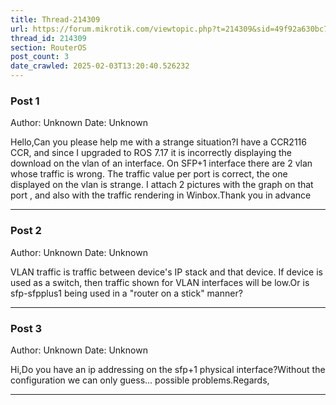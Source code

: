 ```yaml
---
title: Thread-214309
url: https://forum.mikrotik.com/viewtopic.php?t=214309&sid=49f92a630bc7970d8ca50523be880e8f
thread_id: 214309
section: RouterOS
post_count: 3
date_crawled: 2025-02-03T13:20:40.526232
---
```


### Post 1
Author: Unknown
Date: Unknown

Hello,Can you please help me with a strange situation?I have a CCR2116 CCR, and since I upgraded to ROS 7.17 it is incorrectly displaying the download on the vlan of an interface. On SFP+1 interface there are 2 vlan whose traffic is wrong. The traffic value per port is correct, the one displayed on the vlan is strange. I attach 2 pictures with the graph on that port , and also with the traffic rendering in Winbox.Thank you in advance

---
### Post 2
Author: Unknown
Date: Unknown

VLAN traffic is traffic between device's IP stack and that device. If device is used as a switch, then traffic shown for VLAN interfaces will be low.Or is sfp-sfpplus1 being used in a "router on a stick" manner?

---
### Post 3
Author: Unknown
Date: Unknown

Hi,Do you have an ip addressing on the sfp+1 physical interface?Without the configuration we can only guess... possible problems.Regards,

---
